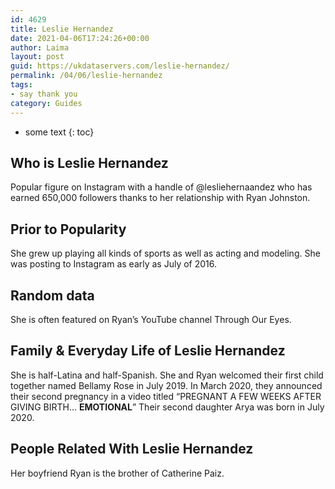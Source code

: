 ```yaml
---
id: 4629
title: Leslie Hernandez
date: 2021-04-06T17:24:26+00:00
author: Laima
layout: post
guid: https://ukdataservers.com/leslie-hernandez/
permalink: /04/06/leslie-hernandez
tags:
- say thank you
category: Guides
---
```


* some text
{: toc}


## Who is Leslie Hernandez
                  
                  
                  
Popular figure on Instagram with a handle of @lesliehernaandez who has earned 650,000 followers thanks to her relationship with Ryan Johnston.
                  
              
            
              
            
                
                
                
## Prior to Popularity
                  
                  
                  
She grew up playing all kinds of sports as well as acting and modeling. She was posting to Instagram as early as July of 2016.
                  
              
            
              
            
                
                
                
## Random data
                  
                  
                  
She is often featured on Ryan&#8217;s YouTube channel Through Our Eyes.
                  
              
            
              
            
                
                
                
## Family & Everyday Life of Leslie Hernandez
                  
                  
                  
She is half-Latina and half-Spanish. She and Ryan welcomed their first child together named Bellamy Rose in July 2019. In March 2020, they announced their second pregnancy in a video titled &#8220;PREGNANT A FEW WEEKS AFTER GIVING BIRTH&#8230; **EMOTIONAL**&#8221; Their second daughter Arya was born in July 2020.
                  
              
            
              
            
                
                
                
## People Related With Leslie Hernandez
                  
                  
                  
Her boyfriend Ryan is the brother of Catherine Paiz.
                  
              
            
              
            
                
              
            
              
              
            
            
              
            
          
          
          
